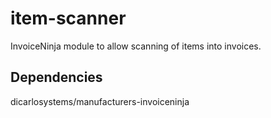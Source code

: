 # item-scanner
InvoiceNinja module to allow scanning of items into invoices.

## Dependencies
dicarlosystems/manufacturers-invoiceninja
